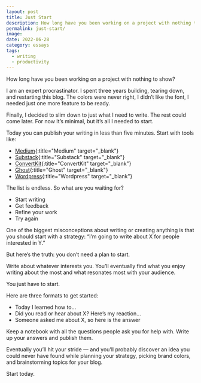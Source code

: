 ```yaml
---
layout: post
title: Just Start
description: How long have you been working on a project with nothing to show?
permalink: just-start/
image: 
date: 2022-06-28
category: essays
tags:
  - writing
  - productivity
---
```


How long have you been working on a project with nothing to show?

I am an expert procrastinator. I spent three years building, tearing down, and restarting this blog. The colors were never right, I didn’t like the font, I needed just one more feature to be ready.

Finally, I decided to slim down to just what I need to write. The rest could come later. For now It’s minimal, but it’s all I needed to start.

Today you can publish your writing in less than five minutes. Start with tools like:
- [Medium](https://medium.com/){:title="Medium" target="_blank"}
- [Substack](https://substack.com/){:title="Substack" target="_blank"}
- [ConvertKit](https://convertkit.com/){:title="ConvertKit" target="_blank"}
- [Ghost](https://ghost.org/){:title="Ghost" target="_blank"}
- [Wordpress](https://wordpress.com/){:title="Wordpress" target="_blank"}

The list is endless. So what are you waiting for?

- Start writing
- Get feedback
- Refine your work
- Try again

One of the biggest misconceptions about writing or creating anything is that you should start with a strategy: “I’m going to write about X for people interested in Y.”

But here’s the truth: you don’t need a plan to start.

Write about whatever interests you. You’ll eventually find what you enjoy writing about the most and what resonates most with your audience.

You just have to start.

Here are three formats to get started:

- Today I learned how to…
- Did you read or hear about X? Here’s my reaction…
- Someone asked me about X, so here is the answer

Keep a notebook with all the questions people ask you for help with. Write up your answers and publish them.

Eventually you’ll hit your stride — and you’ll probably discover an idea you could never have found while planning your strategy, picking brand colors, and brainstorming topics for your blog.

Start today.

